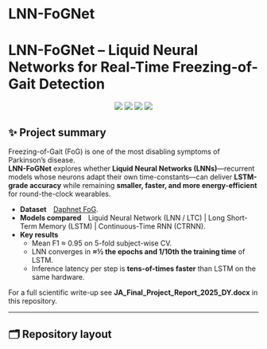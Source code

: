 # LNN-FoGNet
# LNN-FoGNet – Liquid Neural Networks for Real-Time Freezing-of-Gait Detection

<div align="center">
<img src="https://img.shields.io/badge/python-3.9-blue" />
<img src="https://img.shields.io/badge/tensorflow-2.18-important" />
<img src="https://img.shields.io/badge/keras-3.6-important" />
<img src="https://img.shields.io/badge/license-MIT-green" />
</div>

## ✨ Project summary
Freezing-of-Gait (FoG) is one of the most disabling symptoms of Parkinson’s disease.  
**LNN-FoGNet** explores whether **Liquid Neural Networks (LNNs)**—recurrent models whose neurons adapt their own time-constants—can deliver **LSTM-grade accuracy** while remaining **smaller, faster, and more energy-efficient** for round-the-clock wearables.

* **Dataset** [Daphnet FoG](https://archive.ics.uci.edu/ml/datasets/daphnet+freezing+of+gait).  
* **Models compared** Liquid Neural Network (LNN / LTC)  |  Long Short-Term Memory (LSTM)  |  Continuous-Time RNN (CTRNN).  
* **Key results**  
  * Mean F1 ≈ 0.95 on 5-fold subject-wise CV.  
  * LNN converges in **≈½ the epochs and 1/10th the training time** of LSTM.  
  * Inference latency per step is **tens-of-times faster** than LSTM on the same hardware.

For a full scientific write-up see **JA_Final_Project_Report_2025_DY.docx** in this repository.

---

## 🗂️ Repository layout

